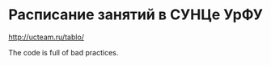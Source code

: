 Расписание занятий в СУНЦе УрФУ
==========

http://ucteam.ru/tablo/

The code is full of bad practices.
